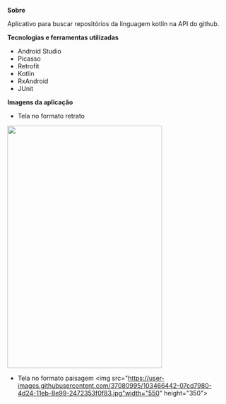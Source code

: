 <strong>Sobre</strong>

Aplicativo para buscar repositórios da linguagem kotlin na API do github.

<strong>Tecnologias e ferramentas utilizadas</strong>

* Android Studio
* Picasso
* Retrofit
* Kotlin
* RxAndroid
* JUnit

<strong>Imagens da aplicação</strong>

* Tela no formato retrato
<img src="https://user-images.githubusercontent.com/37080995/103466445-08fea680-4d24-11eb-91f2-a1c156af47fe.jpg" width="350" height="550" >

* Tela no formato paisagem
<img src="https://user-images.githubusercontent.com/37080995/103466442-07cd7980-4d24-11eb-8e99-2472353f0f83.jpg"width="550" height="350">
